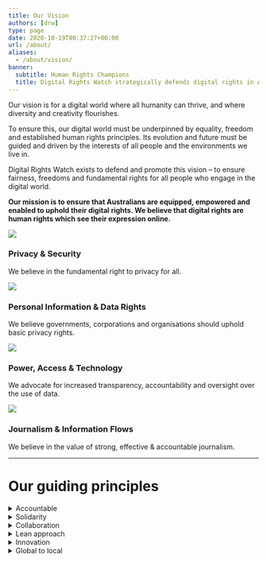 ```yaml
---
title: Our Vision
authors: [drw]
type: page
date: 2020-10-19T00:37:27+00:00
url: /about/
aliases:
  - /about/vision/
banner:
  subtitle: Human Rights Champions
  title: Digital Rights Watch strategically defends digital rights in Australia.
---
```



Our vision is for a digital world where all humanity can thrive, and where diversity and creativity flourishes.

To ensure this, our digital world must be underpinned by equality, freedom and established human rights principles. Its evolution and future must be guided and driven by the interests of all people and the environments we live in.

Digital Rights Watch exists to defend and promote this vision – to ensure fairness, freedoms and fundamental rights for all people who engage in the digital world.

**Our mission is to ensure that Australians are equipped, empowered and enabled to uphold their digital rights. We believe that digital rights are human rights which see their expression online.**


![](/wp-content/uploads/2020/10/vision-icon-1.png)

### Privacy & Security

We believe in the fundamental right to privacy for all.

![](/wp-content/uploads/2020/10/vision-icon-2.png)

### Personal Information & Data Rights

We believe governments, corporations and organisations should uphold basic privacy rights.

![](/wp-content/uploads/2020/10/vision-icon-3.png)

### Power, Access & Technology

We advocate for increased transparency, accountability and oversight over the use of data.

![](/wp-content/uploads/2020/10/vision-icon-4.png)

### Journalism & Information Flows

We believe in the value of strong, effective & accountable journalism.

---

# Our guiding principles

<details>
  <summary>Accountable</summary>
We are trustworthy, honest and have integrity. Our funding sources will be public domain and we will be transparent on how our financial expenditure and work contributes to our purpose.
</details>

<details>
  <summary>Solidarity</summary>
Our work will be driven by the interests of the public, and we will work in partnership with civil society and grassroots initiatives that share our vision.
</details>

<details>
  <summary>Collaboration</summary>
We recognise there are other organisations working in the space of defending and promoting digital rights, and we will strive to work in partnership, in a non-competitive way with others.
</details>

<details>
  <summary>Lean approach</summary>
We are committed to implementing projects and activities in an efficient and cost-effective way, and incorporating lessons learned to improve our impact.
</details>

<details>
  <summary>Innovation</summary>
We will aim to push boundaries and use tactics and strategies that are 'outside-the-box'. We will work with artists and the creative community to help drive positive change.
</details>

<details>
  <summary>Global to local</summary>
We recognise that the digital world is borderless and we will work with allies from around the world to contribute to a global digital rights movement and maximise the local impact of our work.
</details>
